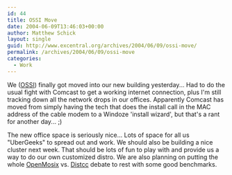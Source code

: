 ```yaml
---
id: 44
title: OSSI Move
date: 2004-06-09T13:46:03+00:00
author: Matthew Schick
layout: single
guid: http://www.excentral.org/archives/2004/06/09/ossi-move/
permalink: /archives/2004/06/09/ossi-move
categories:
  - Work
---
```

We (<a href="http://www.oss-institute.org" target="_parent">OSSI</a>) finally got moved into our new building yesterday...  Had to do the usual fight with Comcast to get a working internet connection, plus I'm still tracking down all the network drops in our offices.  Apparently Comcast has moved from simply having the tech that does the install call in the MAC address of the cable modem to a Windoze 'install wizard', but that's a rant for another day...  ;)

The new office space is seriously nice... Lots of space for all us "UberGeeks" to spread out and work.  We should also be building a nice cluster next week.  That should be lots of fun to play with and provide us a way to do our own customized distro.  We are also planning on putting the whole <a href="http://openmosix.sourceforge.net/" target="_parent">OpenMosix</a> vs. <a href="http://distcc.samba.org/" target="_parent">Distcc</a> debate to rest with some good benchmarks.